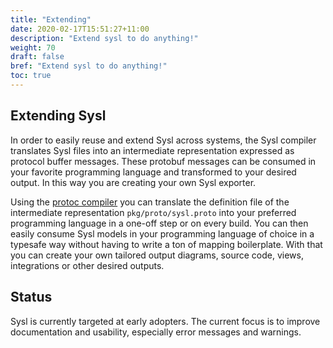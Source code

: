 ```yaml
---
title: "Extending"
date: 2020-02-17T15:51:27+11:00
description: "Extend sysl to do anything!"
weight: 70
draft: false
bref: "Extend sysl to do anything!"
toc: true
---
```


## Extending Sysl

In order to easily reuse and extend Sysl across systems, the Sysl compiler
translates Sysl files into an intermediate representation expressed as protocol
buffer messages. These protobuf messages can be consumed in your favorite
programming language and transformed to your desired output. In this way you are
creating your own Sysl exporter.

Using the [protoc compiler](https://developers.google.com/protocol-buffers/) you
can translate the definition file of the intermediate representation
`pkg/proto/sysl.proto` into your preferred programming language in a one-off
step or on every build. You can then easily consume Sysl models in your
programming language of choice in a typesafe way without having to write a ton
of mapping boilerplate. With that you can create your own tailored output
diagrams, source code, views, integrations or other desired outputs.

## Status

Sysl is currently targeted at early adopters. The current focus is to improve
documentation and usability, especially error messages and warnings.